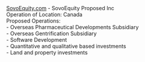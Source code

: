 <html><a href="https://www.sovoequity.com/">SovoEquity.com</a> - SovoEquity Proposed Inc <br />
Operation of Location: Canada <br />
Proposed Operations: <br />
 - Overseas Pharmaceutical Developments Subsidiary <br />
 - Overseas Gentrification Subsidiary <br />
 - Software Development <br />
 - Quantitative and qualitative based investments <br />
 - Land and property investments <br />
       </html>
